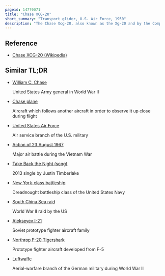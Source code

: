 ```yaml
---
pageid: 14770071
title: "Chase XCG-20"
short_summary: "Transport glider, U.S. Air Force, 1950"
description: "The Chase Xcg-20, also known as the Xg-20 and by the Company Designation Ms-8 Avitruc, was a large Assault Glider developed immediately after World War Ii by the Chase Aircraft Company for the United States Air Force, and was the largest Glider ever built in the United States. The XG-20 did not see production due to a change in USAF requirements, however, it was modified into the successful Fairchild C-123 Provider twin-engined transport aircraft which saw extensive service in the Vietnam War."
---
```


## Reference

- [Chase XCG-20 (Wikipedia)](https://en.wikipedia.org/?curid=14770071)

## Similar TL;DR

- [William C. Chase](/tldr/en/william-c-chase)

  United States Army general in World War II

- [Chase plane](/tldr/en/chase-plane)

  Aircraft which follows another aircraft in order to observe it up close during flight

- [United States Air Force](/tldr/en/united-states-air-force)

  Air service branch of the U.S. military

- [Action of 23 August 1967](/tldr/en/action-of-23-august-1967)

  Major air battle during the Vietnam War

- [Take Back the Night (song)](/tldr/en/take-back-the-night-song)

  2013 single by Justin Timberlake

- [New York-class battleship](/tldr/en/new-york-class-battleship)

  Dreadnought battleship class of the United States Navy

- [South China Sea raid](/tldr/en/south-china-sea-raid)

  World War II raid by the US

- [Alekseyev I-21](/tldr/en/alekseyev-i-21)

  Soviet prototype fighter aircraft family

- [Northrop F-20 Tigershark](/tldr/en/northrop-f-20-tigershark)

  Prototype fighter aircraft developed from F-5

- [Luftwaffe](/tldr/en/luftwaffe)

  Aerial-warfare branch of the German military during World War II
